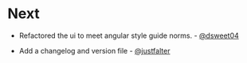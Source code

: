 Next
====

* Refactored the ui to meet angular style guide norms. - [@dsweet04](https://github.com/dsweet04)

* Add a changelog and version file - [@justfalter](https://github.com/justfalter)

